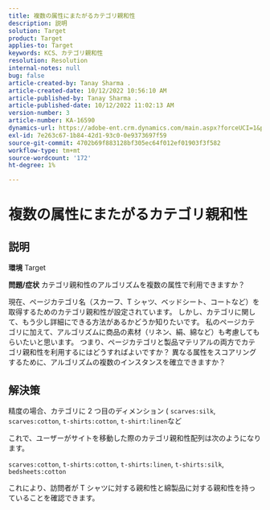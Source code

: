 ```yaml
---
title: 複数の属性にまたがるカテゴリ親和性
description: 説明
solution: Target
product: Target
applies-to: Target
keywords: KCS、カテゴリ親和性
resolution: Resolution
internal-notes: null
bug: false
article-created-by: Tanay Sharma .
article-created-date: 10/12/2022 10:56:10 AM
article-published-by: Tanay Sharma .
article-published-date: 10/12/2022 11:02:13 AM
version-number: 3
article-number: KA-16590
dynamics-url: https://adobe-ent.crm.dynamics.com/main.aspx?forceUCI=1&pagetype=entityrecord&etn=knowledgearticle&id=3df49f79-1c4a-ed11-bba2-0022480868ff
exl-id: 7e263c67-1b84-42d1-93c0-0e9373697f59
source-git-commit: 4702b69f883128bf305ec64f012ef01903f3f582
workflow-type: tm+mt
source-wordcount: '172'
ht-degree: 1%

---
```


# 複数の属性にまたがるカテゴリ親和性

## 説明

<b>環境</b>
Target


<b>問題/症状</b>
カテゴリ親和性のアルゴリズムを複数の属性で利用できますか？

現在、ページカテゴリ名（スカーフ、T シャツ、ベッドシート、コートなど）を取得するためのカテゴリ親和性が設定されています。 しかし、カテゴリに関して、もう少し詳細にできる方法があるかどうか知りたいです。 私のページカテゴリに加えて、アルゴリズムに商品の素材（リネン、絹、綿など）も考慮してもらいたいと思います。 つまり、ページカテゴリと製品マテリアルの両方でカテゴリ親和性を利用するにはどうすればよいですか？ 異なる属性をスコアリングするために、アルゴリズムの複数のインスタンスを確立できますか？


## 解決策


精度の場合、カテゴリに 2 つ目のディメンション ( `scarves:silk`, `scarves:cotton`, `t-shirts:cotton`, `t-shirt:linen`など

これで、ユーザーがサイトを移動した際のカテゴリ親和性配列は次のようになります。

`scarves:cotton`, `t-shirts:cotton`, `t-shirts:linen`, `t-shirts:silk`, `bedsheets:cotton`

これにより、訪問者が T シャツに対する親和性と綿製品に対する親和性を持っていることを確認できます。
